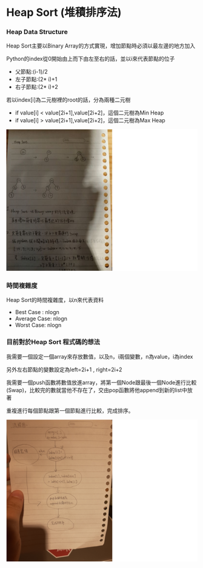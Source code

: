 # Heap Sort (堆積排序法)

### Heap Data Structure

Heap Sort主要以Binary Array的方式實現，增加節點時必須以最左邊的地方加入

Python的index從0開始由上而下由左至右的話，並以i來代表節點的位子
* 父節點:(i-1)/2
* 左子節點:(2* i)+1
* 右子節點:(2* i)+2

若以index[i]為二元樹裡的root的話，分為兩種二元樹
* if value[i] < value[2i+1],value[2i+2]，這個二元樹為Min Heap
* if value[i] > value[2i+1],value[2i+2]，這個二元樹為Max Heap

![](https://github.com/DarrenLUCreate/DarreNC/blob/master/Img/heap_sort2.png)

### 時間複雜度

Heap Sort的時間複雜度，以n來代表資料
* Best Case : nlogn
* Average Case: nlogn
* Worst Case: nlogn

### 目前對於Heap Sort 程式碼的想法

我需要一個設定一個array來存放數值，以及n，i兩個變數，n為value，i為index

另外左右節點的變數設定為left=2i+1 , right=2i+2

我需要一個push函數將數值放進array，將第一個Node跟最後一個Node進行比較(Swap)，比較完的數就當他不存在了，交由pop函數將他append到新的list中放著

重複進行每個節點跟第一個節點進行比較，完成排序。

![](https://github.com/DarrenLUCreate/DarreNC/blob/master/Img/Heap.png)






